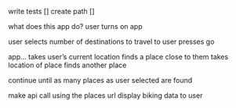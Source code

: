 write tests []
create path []


what does this app do?
user turns on app

user selects number of destinations to travel to
user presses go

app…
takes user’s current location
finds a place close to them
takes location of place
finds another place

continue until as many places as user selected are found

make api call using the places url
display biking data to user
